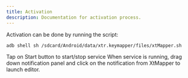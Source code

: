 ```yaml
---
title: Activation
description: Documentation for activation process.
---
```


Activation can be done by running the script: 
```bash
adb shell sh /sdcard/Android/data/xtr.keymapper/files/xtMapper.sh
```
Tap on Start button to start/stop service 
When service is running, drag down notification panel and click on the notification from XtMapper to launch editor.
